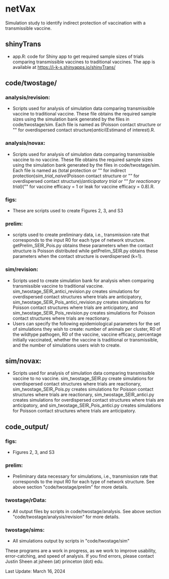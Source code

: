 # netVax

Simulation study to identify indirect protection of vaccination with a transmissible vaccine.
## shinyTrans
- app.R: code for Shiny app to get required sample sizes of trials comparing transmissible vaccines to traditional vaccines. The app is available at https://j-k-s.shinyapps.io/shinyTrans/
## code/twostage/
### analysis/revision:
- Scripts used for analysis of simulation data comparing transmissible vaccine to traditional vaccine. These file obtains the required sample sizes using the simulation bank generated by the files in code/twostage/sim. Each file is named as (Poisson contact structure or "" for overdispersed contact structure)_antici_(Estimand of interest).R.
### analysis/novax:
- Scripts used for analysis of simulation data comparing transmissible vaccine to no vaccine. These file obtains the required sample sizes using the simulation bank generated by the files in code/twostage/sim. Each file is named as (total protection or "" for indirect protection)_sim_trial_naive_(Poisson contact structure or "" for overdispersed contact structure)_(anticipatory trial or "" for reactionary trial)_("" for vaccine efficacy = 1 or leak for vaccine efficacy = 0.8).R.
### figs: 
- These are scripts used to create Figures 2, 3, and S3
### prelim: 
- scripts used to create preliminary data, i.e., transmission rate that corresponds to the input R0 for each type of network structure. getPrelim_SEIR_Pois.py obtains these parameters when the contact structure is Poisson distributed while getPrelim_SEIR.py obtains these parameters when the contact structure is overdispersed (k=1).
### sim/revision: 
- Scripts used to create simulation bank for analysis when comparing transmissible vaccine to traditional vaccine. sim_twostage_SEIR_antici_revision.py creates simulations for overdispersed contact structures where trials are anticipatory, sim_twostage_SEIR_Pois_antici_revision.py creates simulations for Poisson contact structures where trials are anticipatory, and sim_twostage_SEIR_Pois_revision.py creates simulations for Poisson contact structures where trials are reactionary.
- Users can specify the following epidemiological parameters for the set of simulations they wish to create: number of animals per cluster, R0 of the wildtype pathogen, R0 of the vaccine, vaccine efficacy, percentage initially vaccinated, whether the vaccine is traditional or transmissible, and the number of simulations users wish to create.
## sim/novax: 
- Scripts used for analysis of simulation data comparing transmissible vaccine to no vaccine. sim_twostage_SEIR.py create simulations for overdispersed contact structures where trials are reactionary, sim_twostage_SEIR_Pois.py creates simulations for Poisson contact structures where trials are reactionary, sim_twostage_SEIR_antici.py creates simulations for overdispersed contact structures where trials are anticipatory, and sim_twostage_SEIR_Pois_antici.py creates simulations for Poisson contact structures where trials are anticipatory.
## code_output/
### figs:
- Figures 2, 3, and S3
### prelim: 
- Preliminary data necessary for simulations, i.e., transmission rate that corresponds to the input R0 for each type of network structure. See above section "code/twostage/prelim" for more details.
### twostage/rData: 
- All output files by scripts in code/twostage/analysis. See above section "code/twostage/analysis/revision" for more details.
### twostage/sims: 
- All simulations output by scripts in "code/twostage/sim"

These programs are a work in progress, as we work to improve usability, error-catching, and speed of analysis. If you find errors, please contact Justin Sheen at jsheen (at) princeton (dot) edu.

Last Update: March 16, 2024
